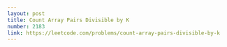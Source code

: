 ```yaml
---
layout: post
title: Count Array Pairs Divisible by K
number: 2183
link: https://leetcode.com/problems/count-array-pairs-divisible-by-k
---
```

